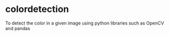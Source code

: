 # colordetection
To detect the color in a given image using python libraries such as OpenCV and pandas
